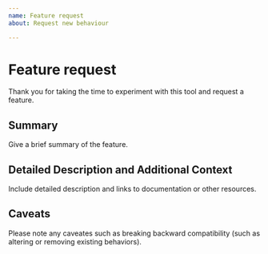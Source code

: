 ```yaml
---
name: Feature request
about: Request new behaviour

---
```


# Feature request

Thank you for taking the time to experiment with this tool and request a feature.

## Summary

Give a brief summary of the feature.

## Detailed Description and Additional Context

Include detailed description and links to documentation or other resources.

## Caveats

Please note any caveates such as breaking backward compatibility (such as altering or removing existing behaviors).